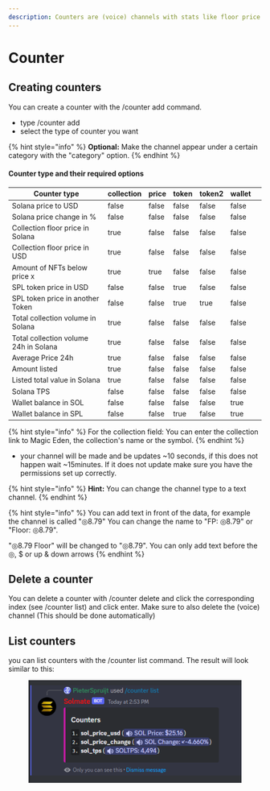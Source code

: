 ```yaml
---
description: Counters are (voice) channels with stats like floor price in SOL
---
```


# Counter

## Creating counters

You can create a counter with the /counter add command.

* type /counter add
* select the type of counter you want

{% hint style="info" %}
**Optional:** Make the channel appear under a certain category with the "category" option.
{% endhint %}

#### Counter type and their required options

<table><thead><tr><th>Counter type</th><th data-type="checkbox">collection</th><th data-type="checkbox">price</th><th data-type="checkbox">token</th><th data-type="checkbox">token2</th><th data-type="checkbox">wallet</th><th></th></tr></thead><tbody><tr><td>Solana price to USD</td><td>false</td><td>false</td><td>false</td><td>false</td><td>false</td><td></td></tr><tr><td>Solana price change in %</td><td>false</td><td>false</td><td>false</td><td>false</td><td>false</td><td></td></tr><tr><td>Collection floor price in Solana</td><td>true</td><td>false</td><td>false</td><td>false</td><td>false</td><td></td></tr><tr><td>Collection floor price in USD</td><td>true</td><td>false</td><td>false</td><td>false</td><td>false</td><td></td></tr><tr><td>Amount of NFTs below price x</td><td>true</td><td>true</td><td>false</td><td>false</td><td>false</td><td></td></tr><tr><td>SPL token price in USD</td><td>false</td><td>false</td><td>true</td><td>false</td><td>false</td><td></td></tr><tr><td>SPL token price in another Token</td><td>false</td><td>false</td><td>true</td><td>true</td><td>false</td><td></td></tr><tr><td>Total collection volume in Solana</td><td>true</td><td>false</td><td>false</td><td>false</td><td>false</td><td></td></tr><tr><td>Total collection volume 24h in Solana</td><td>true</td><td>false</td><td>false</td><td>false</td><td>false</td><td></td></tr><tr><td>Average Price 24h</td><td>true</td><td>false</td><td>false</td><td>false</td><td>false</td><td></td></tr><tr><td>Amount listed</td><td>true</td><td>false</td><td>false</td><td>false</td><td>false</td><td></td></tr><tr><td>Listed total value in Solana</td><td>true</td><td>false</td><td>false</td><td>false</td><td>false</td><td></td></tr><tr><td>Solana TPS</td><td>false</td><td>false</td><td>false</td><td>false</td><td>false</td><td></td></tr><tr><td>Wallet balance in SOL</td><td>false</td><td>false</td><td>false</td><td>false</td><td>true</td><td></td></tr><tr><td>Wallet balance in SPL</td><td>false</td><td>false</td><td>true</td><td>false</td><td>true</td><td></td></tr></tbody></table>

{% hint style="info" %}
For the collection field: You can enter the collection link to Magic Eden, the collection's name or the symbol.
{% endhint %}

* your channel will be made and be updates \~10 seconds, if this does not happen wait \~15minutes. If it does not update make sure you have the permissions set up correctly.

{% hint style="info" %}
**Hint:** You can change the channel type to a text channel.
{% endhint %}

{% hint style="info" %}
You can add text in front of the data, for example the channel is called "◎8.79" You can change the name to "FP: ◎8.79" or "Floor: ◎8.79".

&#x20;"◎8.79 Floor" will be changed to "◎8.79". You can only add text before the ◎, $ or up & down arrows
{% endhint %}

## Delete a counter

You can delete a counter with /counter delete and click the corresponding index (see /counter list) and click enter. Make sure to also delete the (voice) channel (This should be done automatically)

## List counters

you can list counters with the /counter list command. The result will look similar to this:

<figure><img src="../.gitbook/assets/image (18).png" alt=""><figcaption></figcaption></figure>
